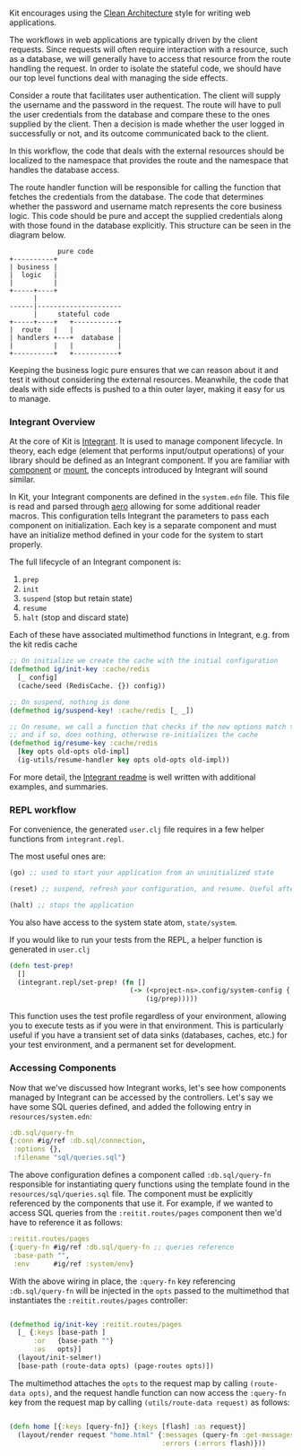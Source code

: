 Kit encourages using the [Clean Architecture](https://blog.8thlight.com/uncle-bob/2012/08/13/the-clean-architecture.html) style for writing web applications.

The workflows in web applications are typically driven by the client requests. Since requests will often require interaction with a resource, such as a database, we will generally have to access that resource from the route handling the request. In order to isolate the stateful code, we should have our top level functions deal with managing the side effects.

Consider a route that facilitates user authentication. The client will supply the username and the password in the request. The route will have to pull the user credentials from the database and compare these to the ones supplied by the client. Then a decision is made whether the user logged in successfully or not, and its outcome communicated back to the client.

In this workflow, the code that deals with the external resources should be localized to the namespace that provides the route and the namespace that handles the database access.

The route handler function will be responsible for calling the function that fetches the credentials from the database. The code that determines whether the password and username match represents the core business logic. This code should be pure and accept the supplied credentials along with those found in the database explicitly. This structure can be seen in the diagram below.

```
            pure code
+----------+
| business |
|  logic   |
|          |
+-----+----+
      |
------|---------------------
      |     stateful code
+-----+----+   +-----------+
|  route   |   |           |
| handlers +---+  database |
|          |   |           |
+----------+   +-----------+
```

Keeping the business logic pure ensures that we can reason about it and test it without considering the external resources. Meanwhile, the code that deals with side effects is pushed to a thin outer layer, making it easy for us to manage.

### Integrant Overview

At the core of Kit is [Integrant](https://github.com/weavejester/integrant). It is used to manage component lifecycle. In theory, each edge (element that performs input/output operations) of your library should be defined as an Integrant component. If you are familiar with [component](https://github.com/stuartsierra/component) or [mount](https://github.com/tolitius/mount), the concepts introduced by Integrant will sound similar.

In Kit, your Integrant components are defined in the `system.edn` file. This file is read and parsed through [aero](https://github.com/juxt/aero) allowing for some additional reader macros. This configuration tells Integrant the parameters to pass each component on initialization. Each key is a separate component and must have an initialize method defined in your code for the system to start properly.

The full lifecycle of an Integrant component is:

1) `prep`
2) `init`
3) `suspend` (stop but retain state)
4) `resume`
5) `halt` (stop and discard state)

Each of these have associated multimethod functions in Integrant, e.g. from the kit redis cache

```clojure
;; On initialize we create the cache with the initial configuration
(defmethod ig/init-key :cache/redis
  [_ config]
  (cache/seed (RedisCache. {}) config))

;; On suspend, nothing is done
(defmethod ig/suspend-key! :cache/redis [_ _])

;; On resume, we call a function that checks if the new options match the old options
;; and if so, does nothing, otherwise re-initializes the cache
(defmethod ig/resume-key :cache/redis
  [key opts old-opts old-impl]
  (ig-utils/resume-handler key opts old-opts old-impl))
```

For more detail, the [Integrant readme](https://github.com/weavejester/integrant) is well written with additional examples, and summaries.

### REPL workflow

For convenience, the generated `user.clj` file requires in a few helper functions from `integrant.repl`.

The most useful ones are:

```clojure
(go) ;; used to start your application from an uninitialized state

(reset) ;; suspend, refresh your configuration, and resume. Useful after making changes and want to hot load them in

(halt) ;; stops the application
```

You also have access to the system state atom, `state/system`.

If you would like to run your tests from the REPL, a helper function is generated in `user.clj`

```clojure
(defn test-prep!
  []
  (integrant.repl/set-prep! (fn []
                              (-> (<project-ns>.config/system-config {:profile :test})
                                  (ig/prep)))))
```

This function uses the test profile regardless of your environment, allowing you to execute tests as if you were in that environment. This is particularly useful if you have a transient set of data sinks (databases, caches, etc.) for your test environment, and a permanent set for development.

### Accessing Components

Now that we've discussed how Integrant works, let's see how components managed by Integrant can be accessed by the controllers. Let's say we have some SQL queries defined, and added the following entry in `resources/system.edn`:

```clojure
:db.sql/query-fn
{:conn #ig/ref :db.sql/connection,
 :options {},
 :filename "sql/queries.sql"}
```

The above configuration defines a component called `:db.sql/query-fn` responsible for instantiating query functions using the template found in the `resources/sql/queries.sql` file. The component must be explicitly referenced by the components that use it. For example, if we wanted to access SQL queries from the `:reitit.routes/pages` component then we'd have to reference it as follows:

```clojure
:reitit.routes/pages
{:query-fn #ig/ref :db.sql/query-fn ;; queries reference
 :base-path "",
 :env      #ig/ref :system/env}
```

With the above wiring in place, the `:query-fn` key referencing `:db.sql/query-fn` will be injected in the `opts` passed to the multimethod that instantiates the `:reitit.routes/pages` controller:

```clojure

(defmethod ig/init-key :reitit.routes/pages
  [_ {:keys [base-path ]
      :or   {base-path ""}
      :as   opts}]
  (layout/init-selmer!)
  [base-path (route-data opts) (page-routes opts)])
```

The multimethod attaches the `opts` to the request map by calling `(route-data opts)`, and the request handle function can now access the `:query-fn` key from the request map by calling `(utils/route-data request)` as follows:

```clojure

(defn home [{:keys [query-fn]} {:keys [flash] :as request}]
  (layout/render request "home.html" {:messages (query-fn :get-messages {})
                                      :errors (:errors flash)}))
```
